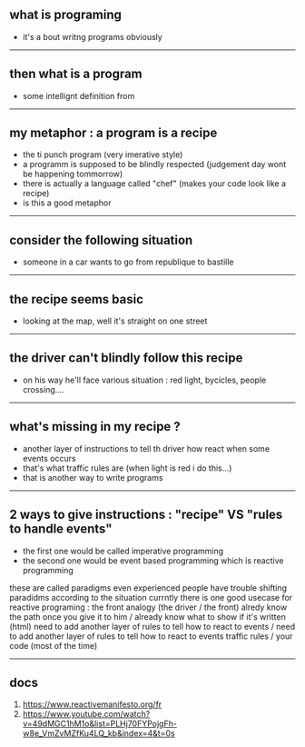 ## what is programing

- it's a bout writng programs obviously

---

## then what is a program

- some intellignt definition from 

---

## my metaphor : a program is a recipe

- the ti punch program (very imerative style)
- a programm is supposed to be blindly respected (judgement day wont be happening tommorrow)
- there is actually a language called "chef" (makes your code look like a recipe)
- is this a good metaphor

---

## consider the following situation

- someone in a car wants to go from republique to bastille

---

## the recipe seems basic

- looking at the map, well it's straight on one street

---

## the driver can't blindly follow this recipe

- on his way he'll face various situation : red light, bycicles, people crossing....

--- 

## what's missing in my recipe ?

- another layer of instructions to tell th driver how react when some events occurs
- that's what traffic rules are (when light is red i do this...)
- that is another way to write programs

---

## 2 ways to give instructions : "recipe" VS "rules to handle events"

- the first one would be called imperative programming
- the second one would be event based programming which is reactive programming


these are called paradigms
even experienced people have trouble shifting paradidms according to the situation
currntly there is one good usecase for reactive programing : the front
analogy (the driver / the front)
alredy know the path once you give it to him / already know what to show if it's written (html)
need to add another layer of rules to tell how to react to events / need to add another layer of rules to tell how to react to events
traffic rules / your code (most of the time)

---

## docs
1. https://www.reactivemanifesto.org/fr
2. https://www.youtube.com/watch?v=49dMGC1hM1o&list=PLHj70FYPojgFh-w8e_VmZvMZfKu4LQ_kb&index=4&t=0s

